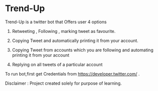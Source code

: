 # Trend-Up
Trend-Up is a twitter bot that Offers user 4 options

1) Retweeting , Following , marking tweet as favourite.

2) Copying Tweet and automatically printing it from your account.

3) Copying Tweet from accounts which you are following and automating printing it from your account

4) Replying on all tweets of a particular account

To run bot,first get Credentials from https://developer.twitter.com/ .

Disclaimer : Project created solely for purpose of learning.
